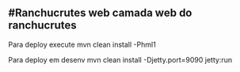 #Ranchucrutes web camada web do ranchucrutes
--------------------------------------------------------------------------------
Para deploy execute
mvn clean install -Phml1

Para deploy em desenv
mvn clean install -Djetty.port=9090 jetty:run

